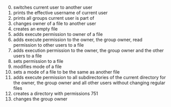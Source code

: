 0. switches current user to another user
1. prints the effective username of current user
2. prints all groups current user is part of
3. changes owner of a file to another user
4. creates an empty file
5. adds execute permission to owner of a file
6. adds execute permission to the owner, the group owner, read permission to other users to a file
7. adds execution permission to the owner, the group owner and the other users to a file
8. sets permission to a file
9. modifies mode of a file
10. sets a mode of a file to be the same as another file
11. adds execute permission to all subdirectories of the current directory for the owner, the group owner and all other users without changing regular files
12. creates a directory with permissions 751
13. changes the group owner
